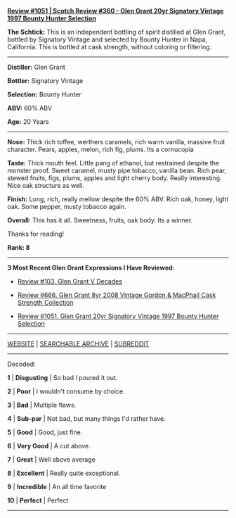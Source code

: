 
[**Review #1051 | Scotch Review #360 - Glen Grant 20yr Signatory Vintage 1997 Bounty Hunter Selection**]( https://t8ke.review/review-1051-glen-grant-20yr-signatory-vintage-1997-bounty-hunter-selection/)

**The Schtick:** This is an independent bottling of spirit distilled at Glen Grant, bottled by Signatory Vintage and selected by Bounty Hunter in Napa, California. This is bottled at cask strength, without coloring or filtering. 

-----

**Distiller:** Glen Grant

**Bottler:** Signatory Vintage

**Selection:** Bounty Hunter

**ABV:**  60% ABV

**Age:** 20 Years 

-----

**Nose:**   Thick rich toffee, werthers caramels, rich warm vanilla, massive fruit character. Pears, apples, melon, rich fig, plums. Its a cornucopia

**Taste:** Thick mouth feel. Little pang of ethanol, but restrained despite the monster proof. Sweet caramel, musty pipe tobacco, vanilla bean. Rich pear, stewed fruits, figs, plums, apples and light cherry body. Really interesting. Nice oak structure as well. 

**Finish:** Long, rich, really mellow despite the 60% ABV. Rich oak, honey, light oak. Some pepper, musty tobacco again. 

**Overall:** This has it all. Sweetness, fruits, oak body. Its a winner. 

Thanks for reading!

**Rank: 8**

----- 

**3 Most Recent Glen Grant Expressions I Have Reviewed:** 

- [Review #103. Glen Grant V Decades]( https://t8ke.review/review-103-glen-grant-v-decades/) 

- [Review #666. Glen Grant 8yr 2008 Vintage Gordon &amp; MacPhail Cask Strength Collection]( https://t8ke.review/review-666-glen-grant-2008-8yr-gordon-macphail-cask-strength-collection-marriage-of-casks/) 

- [Review #1051. Glen Grant 20yr Signatory Vintage 1997 Bounty Hunter Selection]( https://t8ke.review/review-1051-glen-grant-20yr-signatory-vintage-1997-bounty-hunter-selection/) 

-----

[WEBSITE](https://t8ke.review) | [SEARCHABLE ARCHIVE](https://t8ke.review/review-archive/) | [SUBREDDIT](https://reddit.com/r/t8kereviews)

-----

Decoded:

**1** | **Disgusting** | So bad I poured it out.

**2** | **Poor** | I wouldn't consume by choice.

**3** | **Bad** | Multiple flaws.

**4** | **Sub-par** | Not bad, but many things I'd rather have.

**5** | **Good** | Good, just fine.

**6** | **Very Good** | A cut above.

**7** | **Great** | Well above average

**8** | **Excellent** | Really quite exceptional.

**9** | **Incredible** | An all time favorite

**10** | **Perfect** | Perfect

----

